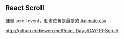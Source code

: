 ## React Scroll

練習 scroll event，動畫依舊是最愛的 [Animate.css](http://daneden.github.io/animate.css/)

<http://github.eddiewen.me/React-Days/DAY-10-Scroll/>